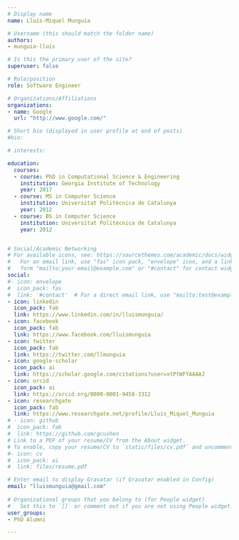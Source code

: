```yaml
---
# Display name
name: Lluís-Miquel Munguía

# Username (this should match the folder name)
authors:
- munguia-lluis

# Is this the primary user of the site?
superuser: false

# Role/position
role: Software Engineer

# Organizations/Affiliations
organizations:
- name: Google
  url: "http://www.google.com/"

# Short bio (displayed in user profile at end of posts)
#bio: 

# interests:

education:
  courses:
  - course: PhD in Computational Science & Engineering
    institution: Georgia Institute of Technology
    year: 2017
  - course: MS in Computer Science
    institution: Universitat Politècnica de Catalunya
    year: 2012
  - course: BS in Computer Science
    institution: Universitat Politècnica de Catalunya
    year: 2012


# Social/Academic Networking
# For available icons, see: https://sourcethemes.com/academic/docs/widgets/#icons
#   For an email link, use "fas" icon pack, "envelope" icon, and a link in the
#   form "mailto:your-email@example.com" or "#contact" for contact widget.
social:
#- icon: envelope
#  icon_pack: fas
#  link: '#contact'  # For a direct email link, use "mailto:test@example.org".
- icon: linkedin
  icon_pack: fab
  link: https://www.linkedin.com/in/lluismunguia/
- icon: facebook
  icon_pack: fab
  link: https://www.facebook.com/lluismunguia
- icon: twitter
  icon_pack: fab
  link: https://twitter.com/llmunguia
- icon: google-scholar
  icon_pack: ai
  link: https://scholar.google.com/citations?user=xtPtWFYAAAAJ
- icon: orcid
  icon_pack: ai
  link: https://orcid.org/0000-0001-9458-3312
- icon: researchgate
  icon_pack: fab
  link: https://www.researchgate.net/profile/Lluis_Miquel_Munguia
# - icon: github
#  icon_pack: fab
#  link: https://github.com/gcushen
# Link to a PDF of your resume/CV from the About widget.
# To enable, copy your resume/CV to `static/files/cv.pdf` and uncomment the lines below.  
#- icon: cv
#  icon_pack: ai
#  link: files/resume.pdf

# Enter email to display Gravatar (if Gravatar enabled in Config)
email: "lluismunguia@gmail.com"
  
# Organizational groups that you belong to (for People widget)
#   Set this to `[]` or comment out if you are not using People widget.  
user_groups:
- PhD Alumni

---
```


